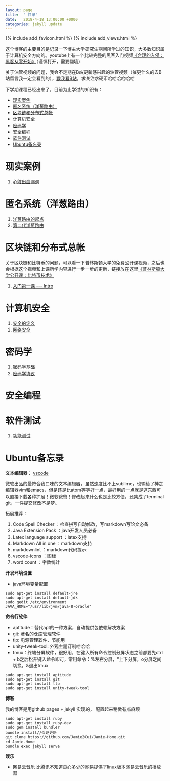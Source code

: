 ```yaml
---
layout: page
title:  " 目录"
date:   2018-4-18 13:00:00 +0000
categories: jekyll update
---
```

{% include add_favicon.html %}
{% include add_views.html %}

这个博客的主要目的是记录一下博主大学研究生期间所学过的知识，大多数知识属于计算机安全方向的。youtube上有一个比较完整的黑客入门视频[《合理的入侵：黑客从零开始》][hacker-url]（谨慎打开，需要翻墙）

关于油管视频的问题，我会不定期在B站更新感兴趣的油管视频（催更什么的去B站留言我一定会看到的），[戳我看B站](https://space.bilibili.com/8538797/#/)，求关注求硬币哈哈哈哈哈哈

下学期课程已经出来了，目前为止学过的知识有：

- [现实案例](#%E7%8E%B0%E5%AE%9E%E6%A1%88%E4%BE%8B)
- [匿名系统（洋葱路由）](#%E5%8C%BF%E5%90%8D%E7%B3%BB%E7%BB%9F%EF%BC%88%E6%B4%8B%E8%91%B1%E8%B7%AF%E7%94%B1%EF%BC%89)
- [区块链和分布式总帐](#%E5%8C%BA%E5%9D%97%E9%93%BE%E5%92%8C%E5%88%86%E5%B8%83%E5%BC%8F%E6%80%BB%E5%B8%90)
- [计算机安全](#%E8%AE%A1%E7%AE%97%E6%9C%BA%E5%AE%89%E5%85%A8)
- [密码学](#%E5%AF%86%E7%A0%81%E5%AD%A6)
- [安全编程](#%E5%AE%89%E5%85%A8%E7%BC%96%E7%A8%8B)
- [软件测试](#%E8%BD%AF%E4%BB%B6%E6%B5%8B%E8%AF%95)
- [Ubuntu备忘录](#ubuntu%E5%A4%87%E5%BF%98%E5%BD%95)


# 现实案例

1. [心脏出血漏洞]({{site.url}}{{site.baseurl}}/heartbleed)

#  匿名系统（洋葱路由）

1. [洋葱路由的起点]({{site.url}}{{site.baseurl}}/hiding-routing-information)
2. [第二代洋葱路由]({{site.url}}{{site.baseurl}}/tor)

# 区块链和分布式总帐

关于区块链和比特币的问题，可以看一下普林斯顿大学的免费公开课视频，之后也会根据这个视频和上课所学内容进行一步一步的更新，链接放在这里[《普林斯顿大学公开课：比特币技术》](https://www.youtube.com/channel/UCNcSSleedtfyDuhBvOQzFzQ)

1. [入门第一课 --- Intro]({{site.url}}{{site.baseurl}}/bdl-intro)

# 计算机安全

1. [安全的定义]({{site.url}}{{site.baseurl}}/cs-intro)
2. [网络安全]({{site.url}}{{site.baseurl}}/cs-network)

# 密码学

1. [密码学基础]({{site.url}}{{site.baseurl}}/crypto)
2. [密码学协议]({{site.url}}{{site.baseurl}}/crypto-protocol)

# 安全编程

# 软件测试

1. [功能测试]({{site.url}}{{site.baseurl}}/st-functional-testing)

# Ubuntu备忘录

**文本编辑器**： [vscode](https://code.visualstudio.com/download)

微软出品的最符合我口味的文本编辑器，虽然速度比不上sublime，也输给了神之编辑器vim和emacs，但是还是比atom等等好一点，最好用的一点就是这东西可以直接下载各种扩展！微软爸爸！修改起来什么也是比较方便，还集成了terminal git，一件提交修改不是梦。

拓展推荐：
1. Code Spell Checker       ：检查拼写自动修改，写markdown写论文必备
2. Java Extension Pack      ：java开发人员必备
3. Latex language support   ：latex支持
4. Markdown All in one      ：markdown支持
5. markdownlint             ：markdown代码提示
6. vscode-icons             ：图标
7. word count               ：字数统计


**开发环境设置**

- java环境变量配置

~~~
sudo apt-get install default-jre
sudo apt-get install default-jdk
sudo gedit /etc/environment
JAVA_HOME="/usr/lib/jvm/java-8-oracle"
~~~

**命令行软件**

- aptitude：替代apt的一种方案，自动提供包依赖解决方案
- git: 著名的仓库管理软件
- tlp: 电源管理软件、节能用
- unity-tweak-tool: 外观主题订制哈哈哈
- tmux：终端分屏软件，很好用，在键入所有命令控制分屏状态之前都要先ctrl + b之后松开键入命令即可，常用命令：%左右分屏，“上下分屏，o分屏之间切换，&退出tmux

~~~
sudo apt-get install aptitude
sudo apt-get install git
sudo apt-get install tlp
sudo apt-get install unity-tweak-tool
~~~

**博客**

我的博客是用github pages + jekyll 实现的， 配置起来稍微有点麻烦
~~~
sudo apt-get install ruby
sudo apt-get install ruby-dev
sudo gem install bundler
bundle install//保证更新
git clone https://github.com/Jamie2Cui/Jamie-Home.git
cd Jamie-Home
bundle exec jekyll serve
~~~

**娱乐**

- [网易云音乐](https://music.163.com/#/download) 比腾讯不知道良心多少的网易提供了linux版本网易云音乐的播放器




[hacker-url]:https://www.youtube.com/watch?v=vg9cNFPQFqM&list=WL